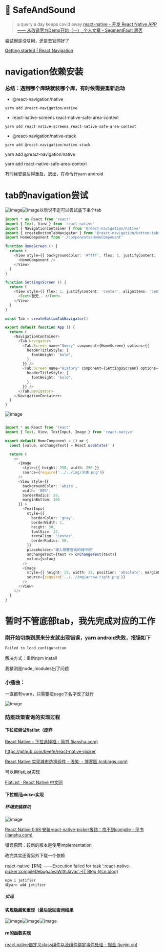 # 🧸 SafeAndSound

> a query a day keeps covid away
[react-native - 开发 React Native APP —— 从改造官方Demo开始（一）_个人文章 - SegmentFault 思否](https://segmentfault.com/a/1190000013428884#:~:text=App.js%20%E5%8F%AF%E4%BB%A5%E7%90%86%E8%A7%A3%E4%B8%BA%20react,native%EF%BC%88js%20%E9%83%A8%E5%88%86%EF%BC%89%20%E4%BB%A3%E7%A0%81%E9%83%A8%E5%88%86%E7%9A%84%E5%85%A5%E5%8F%A3%E6%96%87%E4%BB%B6%EF%BC%8C%E6%AF%94%E5%A6%82%E6%95%B4%E4%B8%AA%E9%A1%B9%E7%9B%AE%E7%9A%84%E8%B7%AF%E7%94%B1%E5%9C%A8%E8%BF%99%E9%87%8C%E5%AF%BC%E5%85%A5)

尝试但是没啥用，还是去官网好了


[Getting started | React Navigation](https://reactnavigation.org/docs/getting-started)


# navigation依赖安装

### 总结：遇到哪个库缺就装哪个库，有时候需要重新启动

* @react-navigation/native

```javascript
yarn add @react-navigation/native
```

* react-native-screens react-native-safe-area-context

```javascript
yarn add react-native-screens react-native-safe-area-context
```

* @react-navigation/native-stack

```javascript
yarn add @react-navigation/native-stack
```




yarn add @react-navigation/native

yarn add  react-native-safe-area-context


有时候安装后得重启，退出，在命令行yarn android



# tab的navigation尝试

![image](note/assets/image-20221004175758-fgxfxdo.png)![image](note/assets/image-20221004175916-ga19w10.png)以后说不定可以尝试底下来个tab

```typescript
import * as React from 'react'
import { Text, View } from 'react-native'
import { NavigationContainer } from '@react-navigation/native'
import { createBottomTabNavigator } from '@react-navigation/bottom-tabs'
import HomeComponent from './components/HomeComponent'

function HomeScreen () {
  return (
    <View style={{ backgroundColor: '#ffff', flex: 1, justifyContent: 'center', alignItems: 'center' }}>
      <HomeComponent />
    </View>
  )
}

function SettingsScreen () {
  return (
    <View style={{ flex: 1, justifyContent: 'center', alignItems: 'center' }}>
      <Text>暂无...</Text>
    </View>
  )
}

const Tab = createBottomTabNavigator()

export default function App () {
  return (
    <NavigationContainer>
      <Tab.Navigator>
        <Tab.Screen name="Query" component={HomeScreen} options={{
          headerTitleStyle: {
            fontWeight: 'bold',
          },
        }} />
        <Tab.Screen name="History" component={SettingsScreen} options={{
          headerTitleStyle: {
            fontWeight: 'bold',
          },
        }} />
      </Tab.Navigator>
    </NavigationContainer>
  )
}

```


![image](note/assets/image-20221004180158-537p6ru.png)​

```typescript

import * as React from 'react'
import { Text, View, TextInput, Image } from 'react-native'

export default HomeComponent = () => {
  const [value, onChangeText] = React.useState('')

  return (
    <>
      <Image
        style={{ height: 250, width: 250 }}
        source={require('../../img/沙滩.png')}
      />
      <View style={{
        backgroundColor: 'white',
        width: '80%',
        borderRadius: 20,
        marginBottom: 100
      }} >
        <TextInput
          style={{
            borderColor: 'gray',
            borderWidth: 1,
            height: 50,
            fontSize: 22,
            textAlign: 'center',
            borderRadius: 50,
          }}
          placeholder='输入想要查询的城市吧'
          onChangeText={text => onChangeText(text)}
          value={value}
        />
        <Image
          style={{ height: 23, width: 23, position: 'absolute', marginLeft: '85%', marginTop: 13 }}
          source={require('../../img/arrow-right.png')}
        />
      </View>
    </>
  )
}
```

# 暂时不管底部tab，我先完成对应的工作

### 刚开始切换到原来分支就出现错误，yarn android失败，报错如下

```typescript
Failed to load configuration
```

解决方式：重新npm install

我猜测是node_modules出了问题



### 小插曲：

一直都有warn，只需要把page下名字改了就行

![image](note/assets/image-20221004184939-tlb05mo.png)​


### 防疫政策查询的实现过程

#### 下拉框尝试flatlist（废弃

[React Native - 下拉选择框 - 简书 (jianshu.com)](https://www.jianshu.com/p/9dde1acfa2b7)


https://github.com/beefe/react-native-picker


[React Native 实现城市选择组件 - 浅笑· - 博客园 (cnblogs.com)](https://www.cnblogs.com/qianxiaox/p/14102550.html)


可以用flatList实现

[FlatList · React Native 中文网](https://www.reactnative.cn/docs/next/flatlist)

#### 下拉框用picker实现

##### 环境安装踩坑

![image](note/assets/image-20221005230233-dkoncz1.png)​

[React Native 0.68 安装react-native-picker报错：找不到compile - 简书 (jianshu.com)](https://www.jianshu.com/p/e452f8961b1c)

错误原因：较新的版本是使用implementation

改完其实还得另外下载一个依赖

[react-native【RN】——Execution failed for task ‘:react-native-picker:compileDebugJavaWithJavac‘.-IT Blog (itcn.blog)](https://itcn.blog/p/0529247398.html)

```typescript
npm i jetifier
或yarn add jetifier
```

##### 实现

#### 实现隐藏和重现（最后返回查询结果

![image](note/assets/image-20221006021725-h0qdo94.png)![image](note/assets/image-20221006021727-wdg8d0c.png)![image](note/assets/image-20221006021729-5if5hjh.png)​

#### rn的函数实现

[react native自定义class组件以及组件绑定事件处理 - 掘金 (juejin.cn)](https://juejin.cn/post/6844903876408115213)
